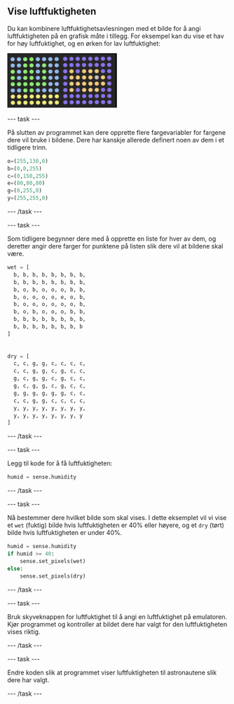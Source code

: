 ## Vise luftfuktigheten

Du kan kombinere luftfuktighetsavlesningen med et bilde for å angi luftfuktigheten på en grafisk måte i tillegg. For eksempel kan du vise et hav for høy luftfuktighet, og en ørken for lav luftfuktighet:

![Fuktig og tørt](images/wet-dry.png)

\--- task \---

På slutten av programmet kan dere opprette flere fargevariabler for fargene dere vil bruke i bildene. Dere har kanskje allerede definert noen av dem i et tidligere trinn.

```python
o=(255,130,0)
b=(0,0,255)
c=(0,150,255)
e=(80,80,80)
g=(0,255,0)
y=(255,255,0)
```

\--- /task \---

\--- task \---

Som tidligere begynner dere med å opprette en liste for hver av dem, og deretter angir dere farger for punktene på listen slik dere vil at bildene skal være.

```python
wet = [
  b, b, b, b, b, b, b, b,
  b, b, b, b, b, b, b, b,
  b, o, b, o, o, o, b, b,
  b, o, o, o, o, e, o, b,
  b, o, o, o, o, o, o, b,
  b, o, b, o, o, o, b, b,
  b, b, b, b, b, b, b, b,
  b, b, b, b, b, b, b, b
]


dry = [
  c, c, g, g, c, c, c, c,
  c, c, g, g, c, g, c, c,
  g, c, g, g, c, g, c, c,
  g, c, g, g, c, g, c, c,
  g, g, g, g, g, g, c, c,
  c, c, g, g, c, c, c, c,
  y, y, y, y, y, y, y, y,
  y, y, y, y, y, y, y, y
]
```

\--- /task \---

\--- task \---

Legg til kode for å få luftfuktigheten:

```python
humid = sense.humidity
```

\--- /task \---

\--- task \---

Nå bestemmer dere hvilket bilde som skal vises. I dette eksemplet vil vi vise et `wet` (fuktig) bilde hvis luftfuktigheten er 40% eller høyere, og et `dry` (tørt) bilde hvis luftfuktigheten er under 40%.

```python
humid = sense.humidity
if humid >= 40:
    sense.set_pixels(wet)
else:
    sense.set_pixels(dry)
```

\--- /task \---

\--- task \---

Bruk skyveknappen for luftfuktighet til å angi en luftfuktighet på emulatoren. Kjør programmet og kontroller at bildet dere har valgt for den luftfuktigheten vises riktig.

\--- /task \---

\--- task \---

Endre koden slik at programmet viser luftfuktigheten til astronautene slik dere har valgt.

\--- /task \---
